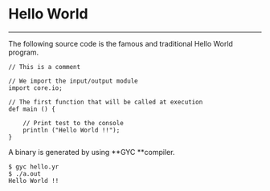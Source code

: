 # Hello World
<hr>

The following source code is the famous and traditional Hello World program.

```ymir
// This is a comment

// We import the input/output module
import core.io;

// The first function that will be called at execution
def main () {

    // Print test to the console
    println ("Hello World !!");
}
```

A binary is generated by using **GYC **compiler.

```
$ gyc hello.yr
$ ./a.out
Hello World !!
```






